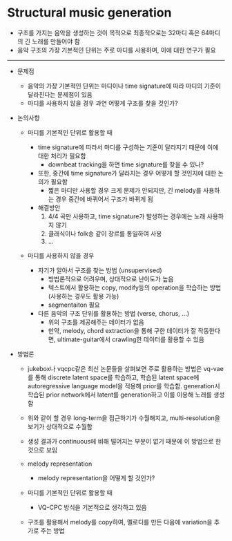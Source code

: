 # Structural music generation
* 구조를 가지는 음악을 생성하는 것이 목적으로 최종적으로는 32마디 혹은 64마디의 긴 노래를 만들어야 함
* 음악 구조의 가장 기본적인 단위는 주로 마디를 사용하며, 이에 대한 연구가 필요
---

* 문제점
  * 음악의 가장 기본적인 단위는 마디이나 time signature에 따라 마디의 기준이 달라진다는 문제점이 있음    
  * 마디를 사용하지 않을 경우 과연 어떻게 구조를 찾을 것인가?  


* 논의사항
  * 마디를 기본적인 단위로 활용할 때
    * time signature에 따라서 마디를 구성하는 기준이 달라지기 때문에 이에 대한 처리가 필요함
      * downbeat tracking을 하면 time signature를 찾을 수 있나?
    * 또한, 중간에 time signature가 달라지는 경우 어떻게 할 것인지에 대한 논의가 필요함
      * 짧은 마디만 사용할 경우 크게 문제가 안되지만, 긴 melody를 사용하는 경우 중간에 바뀌어서 구조가 바뀌게 됨
    * 해결방안
      1. 4/4 곡만 사용하고, time signature가 발생하는 경우에는 노래 사용하지 않기
      2. 클래식이나 folk송 같이 장르를 통일하여 사용
      3. ...

  * 마디를 사용하지 않을 경우
    * 자기가 알아서 구조를 찾는 방법 (unsupervised)
      * 방법론적으로 어려우며, 상대적으로 난이도가 높음
      * 텍스트에서 활용하는 copy, modify등의 operation을 학습하는 방법 (사용하는 경우도 활용 가능)
      * segmentaiton 필요
    * 다른 음악의 구조 단위를 활용하는 방법 (verse, chorus, ...)
      * 위의 구조를 제공해주는 데이터가 없음
      * 만약, melody, chord extraction을 통해 구한 데이터가 잘 작동한다면, ultimate-guitar에서 crawling한 데이터를 활용할 수 있음

* 방법론
  * jukebox나 vqcpc같은 최신 논문들을 살펴보면 주로 활용하는 방법은 vq-vae를 통해 discrete latent space를 학습하고, 학습된 latent space에 autoregressive language model을 적용해 prior를 학습함. generation시 학습된 prior network에서 latent를 generation하고 이를 이용해 노래를 생성함
  * 위와 같이 할 경우 long-term을 접근하기가 수월해지고, multi-resolution을 보기가 상대적으로 수월함
  * 생성 결과가 continuous에 비해 떨어지는 부분이 없기 때문에 이 방법으로 한것으로 보임
    
  * melody representation
    * melody representation을 어떻게 할 것인가?

  * 마디를 기본적인 단위로 활용할 때
    * VQ-CPC 방식을 기본적으로 생각하고 있음

  * 구조를 활용해서 melody를 copy하여, 멜로디를 만든 다음에 variation을 추가로 주는 방법
